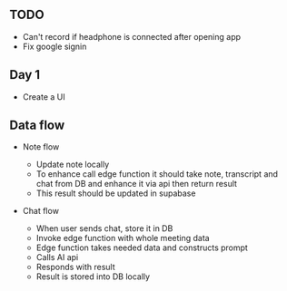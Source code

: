 ## TODO

- Can't record if headphone is connected after opening app
- Fix google signin


## Day 1
- Create a UI



## Data flow
- Note flow
  - Update note locally
  - To enhance call edge function it should take note, transcript and chat from DB and enhance it via api then return result
  - This result should be updated in supabase

- Chat flow
  - When user sends chat, store it in DB
  - Invoke edge function with whole meeting data
  - Edge function takes needed data and constructs prompt
  - Calls AI api
  - Responds with result
  - Result is stored into DB locally